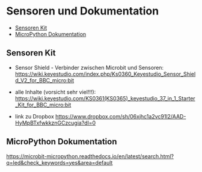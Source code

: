 # Sensoren und Dokumentation <!-- omit from toc --> 

- [Sensoren Kit](#sensoren-kit)
- [MicroPython Dokumentation](#micropython-dokumentation)

## Sensoren Kit
- Sensor Shield - Verbinder zwischen Microbit und Sensoren: https://wiki.keyestudio.com/index.php/Ks0360_Keyestudio_Sensor_Shield_V2_for_BBC_micro:bit


- alle Inhalte (vorsicht sehr viel!!!): 
https://wiki.keyestudio.com/KS0361(KS0365)_keyestudio_37_in_1_Starter_Kit_for_BBC_micro:bit

- link zu Dropbox
https://www.dropbox.com/sh/06xjhc1a2vc91l2/AAD-HyMpBTxfwkkznGCzcugia?dl=0

## MicroPython Dokumentation

https://microbit-micropython.readthedocs.io/en/latest/search.html?q=led&check_keywords=yes&area=default